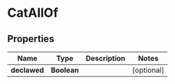 

# CatAllOf


## Properties

| Name | Type | Description | Notes |
|------------ | ------------- | ------------- | -------------|
|**declawed** | **Boolean** |  |  [optional] |



